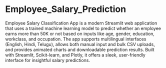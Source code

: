 # Employee_Salary_Prediction

Employee Salary Classification App is a modern Streamlit web application that uses a trained machine learning model to predict whether an employee earns more than 50K or not based on inputs like age, gender, education, workclass, and occupation. The app supports multilingual interfaces (English, Hindi, Telugu), allows both manual input and bulk CSV uploads, and provides animated charts and downloadable prediction results. Built with Streamlit, Scikit-learn, and Plotly, it offers a sleek, user-friendly interface for insightful salary predictions.
